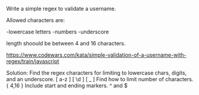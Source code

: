 Write a simple regex to validate a username.

Allowed characters are:

-lowercase letters -numbers -underscore

length shoould be between 4 and 16 characters.

https://www.codewars.com/kata/simple-validation-of-a-username-with-regex/train/javascript

Solution:
Find the regex characters for limiting to lowercase chars, digits, and an underscore.
[ a-z ]
[ \d ]
[ _ ]
Find how to limit number of characters.
{ 4,16 }
Include start and ending markers.
^ and $
